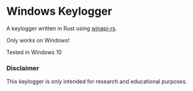 # Windows Keylogger 

A keylogger written in Rust using [winapi-rs](https://github.com/retep998/winapi-rs).

Only works on Windows!

Tested in Windows 10

### Disclaimer
This keylogger is only intended for research and educational purposes.
